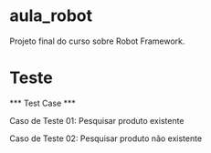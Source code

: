 # aula_robot
Projeto final do curso sobre Robot Framework. 

# Teste 

*** Test Case ***

Caso de Teste 01: Pesquisar produto existente

Caso de Teste 02: Pesquisar produto não existente

